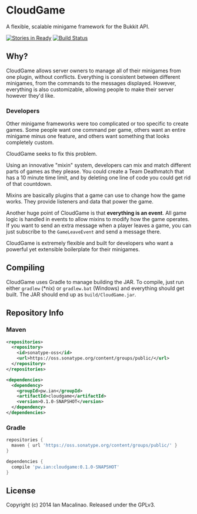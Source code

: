 # CloudGame
A flexible, scalable minigame framework for the Bukkit API.

[![Stories in Ready](https://badge.waffle.io/simplyianm/cloudgame.png?label=ready&title=Ready)](https://waffle.io/simplyianm/cloudgame)
[![Build Status](https://travis-ci.org/simplyianm/cloudgame.svg?branch=master)](https://travis-ci.org/simplyianm/cloudgame)

## Why?
CloudGame allows server owners to manage all of their minigames from one plugin, without conflicts. Everything is
consistent between different minigames, from the commands to the messages displayed. However, everything is
also customizable, allowing people to make their server however they'd like.

### Developers
Other minigame frameworks were too complicated or too specific to create games. Some people want one command
per game, others want an entire minigame minus one feature, and others want something that looks completely custom.

CloudGame seeks to fix this problem.

Using an innovative "mixin" system, developers can mix and match different parts of games as they please.
You could create a Team Deathmatch that has a 10 minute time limit, and by deleting one line of code you
could get rid of that countdown.

Mixins are basically plugins that a game can use to change how the game works. They provide listeners
and data that power the game.

Another huge point of CloudGame is that **everything is an event**. All game logic is handled in events
to allow mixins to modify how the game operates. If you want to send an extra message when a player leaves
a game, you can just subscribe to the `GameLeaveEvent` and send a message there.

CloudGame is extremely flexible and built for developers who want a powerful yet extensible boilerplate for their minigames.

## Compiling
CloudGame uses Gradle to manage building the JAR. To compile, just run either `gradlew` (*nix) or `gradlew.bat` (Windows) and everything should get built. The JAR should end up as `build/CloudGame.jar`.

## Repository Info

### Maven
```xml
<repositories>
  <repository>
    <id>sonatype-oss</id>
    <url>https://oss.sonatype.org/content/groups/public/</url>
  </repository>
</repositories>

<dependencies>
  <dependency>
    <groupId>pw.ian</groupId>
    <artifactId>cloudgame</artifactId>
    <version>0.1.0-SNAPSHOT</version>
  </dependency>
</dependencies>
```

### Gradle
```groovy
repositories {
  maven { url 'https://oss.sonatype.org/content/groups/public/' }
}

dependencies {
  compile 'pw.ian:cloudgame:0.1.0-SNAPSHOT'
}
```

## License

Copyright (c) 2014 Ian Macalinao. Released under the GPLv3.
